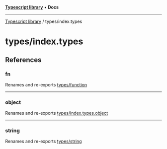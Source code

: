 [**Typescript library**](../../index.md) • **Docs**

***

[Typescript library](../../modules.md) / types/index.types

# types/index.types

## References

### fn

Renames and re-exports [types/function](../function/index.md)

***

### object

Renames and re-exports [types/index.types.object](../index.types.object/index.md)

***

### string

Renames and re-exports [types/string](../string/index.md)
